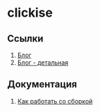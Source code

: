 # clickise

## Ссылки

1. [Блог](https://oaktre.github.io/clickise/)
1. [Блог - детальная](https://oaktre.github.io/clickise/blog-detail.html)

## Документация
1. [Как работать со сборкой](readme/howWorks.md)
